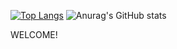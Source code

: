 [![Top Langs](https://github-readme-stats.vercel.app/api/top-langs/?username=TheVerux&langs_count=8)](https://github.com/anuraghazra/github-readme-stats)
![Anurag's GitHub stats](https://github-readme-stats.vercel.app/api?username=TheVerux&count_private=true)

WELCOME!
